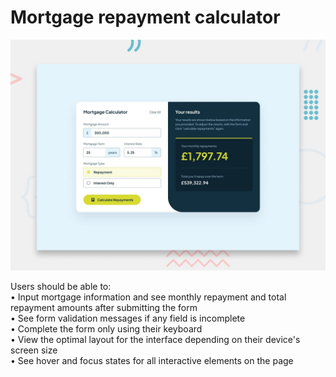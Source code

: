 # Mortgage repayment calculator

![Design preview for the Mortgage repayment calculator coding challenge](./public/design/preview.jpg)

Users should be able to:  
• Input mortgage information and see monthly repayment and total repayment amounts after submitting the form  
• See form validation messages if any field is incomplete  
• Complete the form only using their keyboard  
• View the optimal layout for the interface depending on their device's screen size  
• See hover and focus states for all interactive elements on the page

